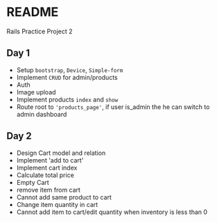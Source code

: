 # README

Rails Practice Project 2

## Day 1
-  Setup `bootstrap`, `Device`, `Simple-form`
-  Implement `CRUD` for admin/products
-  Auth
-  Image upload
-  Implement products `index` and `show`
-  Route root to `'products_page'`, if user is_admin the he can switch to admin dashboard

## Day 2
- Design Cart model and relation
- Implement 'add to cart'
- Implement cart index
- Calculate total price
- Empty Cart
- remove item from cart
- Cannot add same product to cart
- Change item quantity in cart
- Cannot add item to cart/edit quantity when inventory is less than 0
